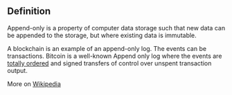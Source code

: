 ## Definition
Append-only is a property of computer data storage such that new data can be appended to the storage, but where existing data is immutable.

A blockchain is an example of an append-only log. The events can be transactions. Bitcoin is a well-known Append only log where the events are [totally ordered](https://github.com/trustoverip/acdc/wiki/_new#total-ordering) and signed transfers of control over unspent transaction output.

More on [Wikipedia](https://en.wikipedia.org/wiki/Append-only)